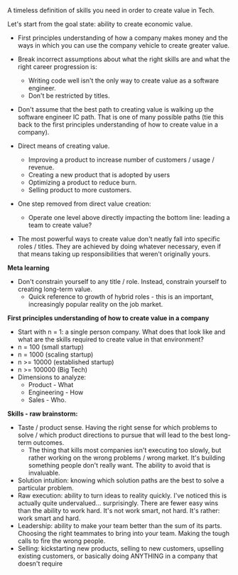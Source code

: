 A timeless definition of skills you need in order to create value in Tech.

Let's start from the goal state: ability to create economic value.

* First principles understanding of how a company makes money and the ways in which you can use the company vehicle to create greater value.
* Break incorrect assumptions about what the right skills are and what the right career progression is:
	* Writing code well isn't the only way to create value as a software engineer.
	* Don't be restricted by titles.
* Don't assume that the best path to creating value is walking up the software engineer IC path. That is one of many possible paths (tie this back to the first principles understanding of how to create value in a company).

* Direct means of creating value.
	* Improving a product to increase number of customers / usage / revenue.
	* Creating a new product that is adopted by users
	* Optimizing a product to reduce burn.
	* Selling product to more customers.
* One step removed from direct value creation:
	* Operate one level above directly impacting the bottom line: leading a team to create value?
* The most powerful ways to create value don't neatly fall into specific roles / titles. They are achieved by doing whatever necessary, even if that means taking up responsibilities that weren't originally yours.

**Meta learning**
* Don't constrain yourself to any title / role. Instead, constrain yourself to creating long-term value.
	* Quick reference to growth of hybrid roles - this is an important, increasingly popular reality on the job market.

**First principles understanding of how to create value in a company**
* Start with n = 1: a single person company. What does that look like and what are the skills required to create value in that environment?
* n = 100 (small startup)
* n = 1000 (scaling startup)
* n >= 10000 (established startup)
* n >= 100000 (Big Tech)
* Dimensions to analyze:
	* Product - What
	* Engineering - How
	* Sales - Who.

**Skills - raw brainstorm:**
* Taste / product sense. Having the right sense for which problems to solve / which product directions to pursue that will lead to the best long-term outcomes.
	* The thing that kills most companies isn't executing too slowly, but rather working on the wrong problems / wrong market. It's building something people don't really want. The ability to avoid that is invaluable.
* Solution intuition: knowing which solution paths are the best to solve a particular problem.
* Raw execution: ability to turn ideas to reality quickly. I've noticed this is actually quite undervalued... surprisingly. There are fewer easy wins than the ability to work hard. It's not work smart, not hard. It's rather: work smart and hard.
* Leadership: ability to make your team better than the sum of its parts. Choosing the right teammates to bring into your team. Making the tough calls to fire the wrong people.
* Selling: kickstarting new products, selling to new customers, upselling existing customers, or basically doing ANYTHING in a company that doesn't require 
